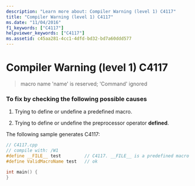 ```yaml
---
description: "Learn more about: Compiler Warning (level 1) C4117"
title: "Compiler Warning (level 1) C4117"
ms.date: "11/04/2016"
f1_keywords: ["C4117"]
helpviewer_keywords: ["C4117"]
ms.assetid: c45aa281-4cc1-4dfd-bd32-bd7a60ddd577
---
```

# Compiler Warning (level 1) C4117

> macro name 'name' is reserved; 'Command' ignored

### To fix by checking the following possible causes

1. Trying to define or undefine a predefined macro.

1. Trying to define or undefine the preprocessor operator **defined**.

The following sample generates C4117:

```cpp
// C4117.cpp
// compile with: /W1
#define __FILE__ test         // C4117. __FILE__ is a predefined macro
#define ValidMacroName test   // ok

int main() {
}
```
